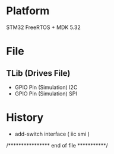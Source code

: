# Platform
STM32 FreeRTOS + MDK 5.32

# File
## TLib (Drives File)
- GPIO Pin (Simulation) I2C
- GPIO Pin (Simulation) SPI
# History
- add-switch  interface ( iic  smi )

/**************** end of file ***********/

